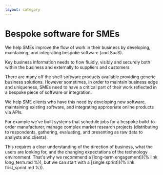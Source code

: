 ```yaml
---
layout: category
---
```


# Bespoke software for SMEs

We help SMEs improve the flow of work in their business by developing, maintaining, and integrating bespoke software (and SaaS).

Key business information needs to flow fluidly, visibly and securely both within the business and externally to suppliers and customers

There are many off the shelf software products available providing generic business solutions. However sometimes, in order to maintain business edge and uniqueness, SMEs need to have a
critical part of their work reflected in a bespoke piece of software or integration.

We help SME clients who have this need by developing new software, maintaining existing software, and integrating appropriate online products via APIs.

For example we've built systems that schedule
jobs for a bespoke build-to-order manufacturer, manage complex market research projects (distributing to respondents, gathering, evaluating, and presenting as raw data to analysts and clients).

<!--
While bespoke software gives SME a distinctive edge and keeps them competitive, it can itself be a liability and
needs to be kept to a minimum and replaced or integrated with existing SaaS provision when possible.
-->

This requires a clear understanding of the direction of business, what the users are looking for,
and the changing expectations of the technology environment. That's why we recommend a [long-term engagement]({% link
 long_term.md %}), but we can start with a [single sprint]({% link first_sprint.md %}).

